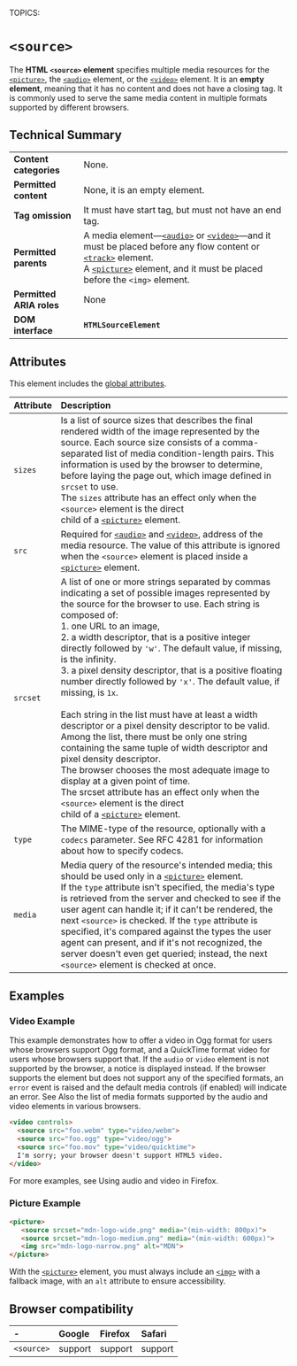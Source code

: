 TOPICS: <source>

# `<source>`

The **HTML `<source>` element** specifies multiple media resources for the [`<picture>`](/en/webfrontend/<picture>),
the [`<audio>`](/en/webfrontend/<audio>) element, or the [`<video>`](/en/webfrontend/<video>) element.
It is an **empty element**, meaning that it has no content and does not have a closing tag. It is
commonly used to serve the same media content in multiple formats supported by different browsers.

## Technical Summary

|  |  |
| :-- | :-- |
| **Content categories** | None. |
| **Permitted content** | None, it is an empty element. |
| **Tag omission** | It must have start tag, but must not have an end tag. |
| **Permitted parents** | A media element—[`<audio>`](/en/webfrontend/<audio>) or [`<video>`](/en/webfrontend/<video>)—and it must be placed before any flow content or [`<track>`](/en/webfrontend/<track>) element. <br>A [`<picture>`](/en/webfrontend/<picture>) element, and it must be placed before the `<img>` element. |
| **Permitted ARIA roles** | None |
| **DOM interface** | **`HTMLSourceElement`** |

## Attributes

This element includes the [global attributes](/en/webfrontend/HTML_Global_Attributes).

| Attribute | Description |
| :-- | :-- |
| `sizes` | Is a list of source sizes that describes the final rendered width of the image represented by the source. Each source size consists of a comma-separated list of media condition-length pairs. This information is used by the browser to determine, before laying the page out, which image defined in `srcset` to use.<br>The `sizes` attribute has an effect only when the `<source>` element is the direct<br>child of a [`<picture>`](/en/webfrontend/<picture>) element. |
| `src` | Required for [`<audio>`](/en/webfrontend/<audio>) and [`<video>`](/en/webfrontend/<video>), address of the media resource. The value of this attribute is ignored when the `<source>` element is placed inside a [`<picture>`](/en/webfrontend/<picture>) element. |
| `srcset` | A list of one or more strings separated by commas indicating a set of possible images represented by the source for the browser to use. Each string is composed of:<br>1. one URL to an image,<br>2. a width descriptor, that is a positive integer directly followed by `'w'`. The default value, if missing, is the infinity.<br>3. a pixel density descriptor, that is a positive floating number directly followed by `'x'`. The default value, if missing, is `1x`.<br><br>Each string in the list must have at least a width descriptor or a pixel density descriptor to be valid. Among the list, there must be only one string containing the same tuple of width descriptor and pixel density descriptor.<br>The browser chooses the most adequate image to display at a given point of time.<br>The srcset attribute has an effect only when the `<source>` element is the direct<br>child of a [`<picture>`](/en/webfrontend/<picture>) element. |
| `type` | The MIME-type of the resource, optionally with a `codecs` parameter. See RFC 4281 for information about how to specify codecs. |
| `media` | Media query of the resource's intended media; this should be used only in a [`<picture>`](/en/webfrontend/<picture>) element.<br>If the `type` attribute isn't specified, the media's type is retrieved from the server and checked to see if the user agent can handle it; if it can't be rendered, the next `<source>` is checked. If the `type` attribute is specified, it's compared against the types the user agent can present, and if it's not recognized, the server doesn't even get queried; instead, the next `<source>` element is checked at once. |

## Examples

### Video Example

This example demonstrates how to offer a video in Ogg format for users whose browsers support
Ogg format, and a QuickTime format video for users whose browsers support that. If the `audio` or
`video` element is not supported by the browser, a notice is displayed instead.  If the browser
supports the element but does not support any of the specified formats, an `error` event is raised
and the default media controls (if enabled) will indicate an error. See Also the list of
media formats supported by the audio and video elements in various browsers.

```html
<video controls>
  <source src="foo.webm" type="video/webm">
  <source src="foo.ogg" type="video/ogg">
  <source src="foo.mov" type="video/quicktime">
  I'm sorry; your browser doesn't support HTML5 video.
</video>
```

For more examples, see Using audio and video in Firefox.

### Picture Example

```html
<picture>
   <source srcset="mdn-logo-wide.png" media="(min-width: 800px)">
   <source srcset="mdn-logo-medium.png" media="(min-width: 600px)">
   <img src="mdn-logo-narrow.png" alt="MDN">
</picture>
```

With the [`<picture>`](/en/webfrontend/<picture>) element, you must always include an
[`<img>`](/en/webfrontend/<img>) with a fallback image, with an `alt` attribute to ensure accessibility.

## Browser compatibility

| - | Google | Firefox | Safari |
| :--- | :--- | :--- | :--- |
| `<source>`| support | support | support |
